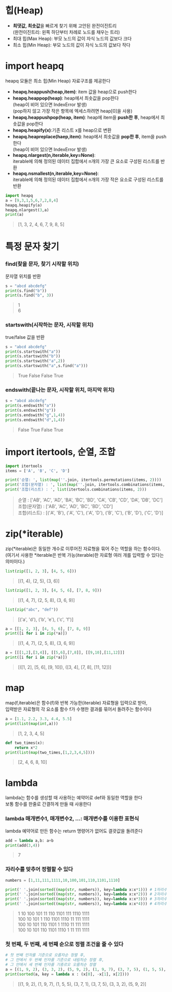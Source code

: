 # 힙(Heap)
* **최댓값, 최솟값**을 빠르게 찾기 위해 고안된 완전이진트리  
(완전이진트리: 왼쪽 하단부터 차례로 노드를 채우는 트리)
* 최대 힙(Max Heap): 부모 노드의 값이 자식 노드의 값보다 크다
* 최소 힙(Min Heap): 부모 노드의 값이 자식 노드의 값보다 작다

# import heapq
heapq 모듈은 최소 힙(Min Heap) 자료구조를 제공한다
* **heapq.heappush(heap,item)**: item 값을 heap으로 push한다
* **heapq.heappop(heap)**: heap에서 최솟값을 pop한다  
(heap이 비어 있으면 IndexError 발생)  
(pop하지 않고 가장 작은 항목에 엑세스하려면 heap[0]을 사용)  
* **heapq.heappushpop(heap, item)**: heap에 item을 **push한 후**, heap에서 최솟값을 pop한다
* **heapq.heapify(x)**:기존 리스트 x를 heap으로 변환  
* **heapq.heapreplace(haep,item)**: heap에서 최솟값을 **pop한 후**, item을 push한다  
(heap이 비어 있으면 IndexError 발생)
* **heapq.nlargest(n,iterable,key=None)**:  
iterable에 의해 정의된 데이터 집합에서 n개의 가장 큰 요소로 구성된 리스트를 반환
* **heapq.nsmallest(n,iterable,key=None)**:  
iterable에 의해 정의된 데이터 집합에서 n개의 가장 작은 요소로 구성된 리스트를 반환  

```python
import heapq
a = [9,3,1,5,6,7,2,8,4]
heapq.heapify(a)
heapq.nlargest(3,a)
print(a)
```
> [1, 3, 2, 4, 6, 7, 9, 8, 5]



# 특정 문자 찾기

### find(찾을 문자, 찾기 시작할 위치)
문자열 위치를 반환 

```python
s = "abcd abcdefg"
print(s.find("b"))
print(s.find("b", 3))
```
> 1  
> 6

### startswith(시작하는 문자, 시작할 위치)
true/false 값을 반환

```python
s = "abcd abcdefg"
print(s.startswith("a"))
print(s.startswith("b"))
print(s.startswith("a",2))
print(s.startswith("a",s.find("a")))
```
> True
> False
> False
> True

### endswith(끝나는 문자, 시작할 위치, 마지막 위치)
```python
s = "abcd abcdefg"
print(s.endswith("a"))
print(s.endswith("g"))
print(s.endswith("g",1,4))
print(s.endswith("d",1,4))
```
> False
> True
> False
> True



# import itertools, 순열, 조합

```python
import itertools
items = ['A', 'B', 'C', 'D'] 

print('순열: ', list(map(''.join, itertools.permutations(items, 2))))  
print('조합(문자열) : ', list(map(''.join, itertools.combinations(items, 2))))  
print('조합(리스트) : ', list(itertools.combinations(items, 2)))  
```
> 순열 :  ['AB', 'AC', 'AD', 'BA', 'BC', 'BD', 'CA', 'CB', 'CD', 'DA', 'DB', 'DC']  
> 조합(문자열) :  ['AB', 'AC', 'AD', 'BC', 'BD', 'CD']  
> 조합(리스트) :  [('A', 'B'), ('A', 'C'), ('A', 'D'), ('B', 'C'), ('B', 'D'), ('C', 'D')]  



# zip(*iterable)
zip(*iterable)은 동일한 개수로 이루어진 자료형을 묶어 주는 역할을 하는 함수이다.  
(여기서 사용한 *iterable은 반복 가능(iterable)한 자료형 여러 개를 입력할 수 있다는 의미이다.)

```python
list(zip([1, 2, 3], [4, 5, 6]))
```
> [(1, 4), (2, 5), (3, 6)]

```python
list(zip([1, 2, 3], [4, 5, 6], [7, 8, 9]))
```
> [(1, 4, 7), (2, 5, 8), (3, 6, 9)]

```python
list(zip("abc", "def"))
```
> [('a', 'd'), ('b', 'e'), ('c', 'f')]

```python
a = [[1, 2, 3], [4, 5, 6], [7, 8, 9]]
print([i for i in zip(*a)])
```
> [(1, 4, 7), (2, 5, 8), (3, 6, 9)]

```python
a = [[[1,2],[3,4]], [[5,6],[7,8]], [[9,10],[11,12]]]
print([i for i in zip(*a)])
```
> [([1, 2], [5, 6], [9, 10]), ([3, 4], [7, 8], [11, 12])]




# map
map(f,iterable)은 함수(f)와 반복 가능한(iterable) 자료형을 입력으로 받아,  
입력받은 자료형의 각 요소를 함수 f가 수행한 결과를 묶어서 돌려주는 함수이다  
```python
a = [1.1, 2.2, 3.3, 4.4, 5.5]
print(list(map(int,a)))
```
> [1, 2, 3, 4, 5]  

```python
def two_times(x):
    return x*2
print(list(map(two_times,[1,2,3,4,5])))
```
> [2, 4, 6, 8, 10]  



# lambda
lambda는 함수를 생성할 때 사용하는 예약어로 def와 동일한 역할을 한다  
보통 함수를 한줄로 간결하게 만들 때 사용한다  

###  lambda 매개변수1, 매개변수2, ...: 매개변수를 이용한 표현식
lambda 예약어로 만든 함수는 return 명령어가 없어도 결괏값을 돌려준다
```python
add = lambda a,b: a+b
print(add(3,4))
```
> 7

### 자리수를 맞추어 정렬할 수 있다
```python
numbers = [1,11,111,1111,10,100,101,110,1101,1110]

print(' '.join(sorted((map(str, numbers)), key=lambda x:x*1))) # 1자리수까지 맞춤
print(' '.join(sorted((map(str, numbers)), key=lambda x:x*2))) # 2자리수까지 맞춤
print(' '.join(sorted((map(str, numbers)), key=lambda x:x*3))) # 3자리수까지 맞춤
print(' '.join(sorted((map(str, numbers)), key=lambda x:x*4))) # 4자리수까지 맞춤
```
> 1 10 100 101 11 110 1101 111 1110 1111  
> 100 10 101 1 110 1101 1110 11 111 1111  
> 100 10 101 110 1101 1 1110 11 111 1111  
> 100 10 101 110 1101 1110 1 11 111 1111  

### 첫 번째, 두 번째, 세 번째 순으로 정렬 조건을 줄 수 있다
```python
# 첫 번째 인자를 기준으로 오름차순 정렬 후,
# 그 안에서 두 번째 인자를 기준으로 내림차순 정렬 후,
# 그 안에서 세 번째 인자를 기중르오 오름차순 정렬
a = [(1, 9, 2), (3, 3, 2), (5, 9, 2), (1, 9, 7), (3, 7, 5), (1, 5, 5), (3, 7, 1)]
print(sorted(a, key = lambda x : (x[0], -x[1], x[2])))
```
> [(1, 9, 2), (1, 9, 7), (1, 5, 5), (3, 7, 1), (3, 7, 5), (3, 3, 2), (5, 9, 2)]




